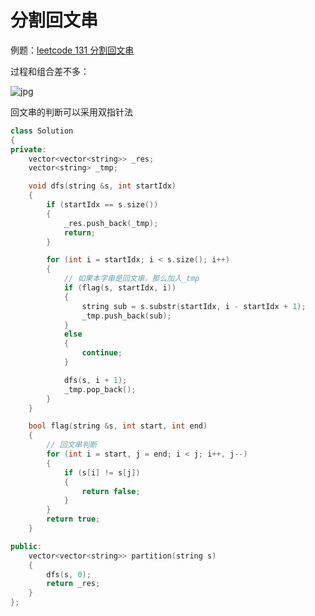 # 分割回文串

例题：[leetcode 131 分割回文串](https://leetcode.cn/problems/palindrome-partitioning/description/)

过程和组合差不多：

![jpg](https://code-thinking.cdn.bcebos.com/pics/131.%E5%88%86%E5%89%B2%E5%9B%9E%E6%96%87%E4%B8%B2.jpg)

回文串的判断可以采用双指针法

```cpp
class Solution
{
private:
    vector<vector<string>> _res;
    vector<string> _tmp;

    void dfs(string &s, int startIdx)
    {
        if (startIdx == s.size())
        {
            _res.push_back(_tmp);
            return;
        }

        for (int i = startIdx; i < s.size(); i++)
        {
            // 如果本字串是回文串，那么加入_tmp
            if (flag(s, startIdx, i))
            {
                string sub = s.substr(startIdx, i - startIdx + 1);
                _tmp.push_back(sub);
            }
            else
            {
                continue;
            }

            dfs(s, i + 1);
            _tmp.pop_back();
        }
    }

    bool flag(string &s, int start, int end)
    {
        // 回文串判断
        for (int i = start, j = end; i < j; i++, j--)
        {
            if (s[i] != s[j])
            {
                return false;
            }
        }
        return true;
    }

public:
    vector<vector<string>> partition(string s)
    {
        dfs(s, 0);
        return _res;
    }
};
```
